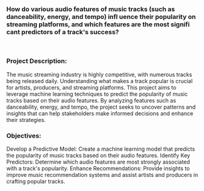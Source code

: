 <h3>How do various audio features of music tracks (such as
danceability, energy, and tempo) infl uence their popularity on
streaming platforms, and which features are the most
signifi cant predictors of a track's success? </h3>
<br>

<h3>Project Description:</h3>
The music streaming industry is highly competitive, with numerous tracks being released daily.
Understanding what makes a track popular is crucial for artists, producers, and streaming
platforms. This project aims to leverage machine learning techniques to predict the popularity of
music tracks based on their audio features. By analyzing features such as danceability, energy,
and tempo, the project seeks to uncover patterns and insights that can help stakeholders make
informed decisions and enhance their strategies.

<h3>Objectives:</h3>
Develop a Predictive Model: Create a machine learning model that predicts the popularity of
music tracks based on their audio features. Identify Key Predictors: Determine which audio
features are most strongly associated with a track's popularity. Enhance Recommendations:
Provide insights to improve music recommendation systems and assist artists and producers in
crafting popular tracks.
